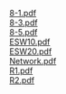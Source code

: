 [8-1.pdf](images/8-1.pdf)<br>
[8-3.pdf](images/8-3.pdf)<br>
[8-5.pdf](images/8-5.pdf)<br>
[ESW10.pdf](images/ESW10.pdf)<br>
[ESW20.pdf](images/ESW20.pdf)<br>
[Network.pdf](images/Network.pdf)<br>
[R1.pdf](images/R1.pdf)<br>
[R2.pdf](images/R2.pdf)
